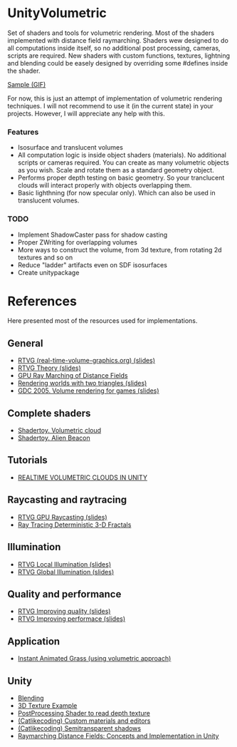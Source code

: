 # UnityVolumetric
Set of shaders and tools for volumetric rendering. Most of the shaders implemented with distance field raymarching. Shaders wew designed to do all computations inside itself, so no additional post processing, cameras, scripts are required. New shaders with custom functions, textures, lightning and blending could be easely designed by overriding some #defines inside the shader.

[Sample (GIF)](https://gfycat.com/ifr/PointlessDependableFieldspaniel)

For now, this is just an attempt of implementation of volumetric rendering techniques. I will not recommend to use it (in the current state) in your projects. However, I will appreciate any help with this.

### Features
 * Isosurface and translucent volumes
 *  All computation logic is inside object shaders (materials). No additional scripts or cameras required. You can create as many volumetric objects as you wish. Scale and rotate them as a standard geometry object.
 * Performs proper depth testing on basic geometry. So your tranclucent clouds will interact properly with objects overlapping them.
 * Basic lighthning (for now specular only). Which can also be used in translucent volumes.
 
### TODO
 * Implement ShadowCaster pass for shadow casting
 * Proper ZWriting for overlapping volumes
 * More ways to construct the volume, from 3d texture, from rotating 2d textures and so on
 * Reduce "ladder" artifacts even on SDF isosurfaces
 * Create unitypackage

# References
Here presented most of the resources used for implementations.

## General
 * [RTVG (real-time-volume-graphics.org) (slides)](http://www.real-time-volume-graphics.org/?page_id=28)
 * [RTVG Theory (slides)](http://www.cg.informatik.uni-siegen.de/data/Tutorials/EG2006/RTVG01_Theory.pdf)
 * [GPU Ray Marching of Distance Fields](http://www2.compute.dtu.dk/pubdb/views/edoc_download.php/6392/pdf/imm6392.pdf)
 * [Rendering worlds with two triangles (slides)](http://www.iquilezles.org/www/material/nvscene2008/rwwtt.pdf)
 * [GDC 2005. Volume rendering for games (slides)](http://http.download.nvidia.com/developer/presentations/2005/GDC/Sponsored_Day/GDC_2005_VolumeRenderingForGames.pdf)

## Complete shaders
 * [Shadertoy. Volumetric cloud](https://www.shadertoy.com/view/4ldGRf)
 * [Shadertoy. Alien Beacon](https://www.shadertoy.com/view/ld2SzK)

## Tutorials
 * [REALTIME VOLUMETRIC CLOUDS IN UNITY](http://www.blog.sirenix.net/blog/realtime-volumetric-clouds-in-unity)

## Raycasting and raytracing
 * [RTVG GPU Raycasting (slides)](http://www.cg.informatik.uni-siegen.de/data/Tutorials/EG2006/RTVG04_GPU_Raycasting.pdf)
 * [Ray Tracing Deterministic 3-D Fractals](http://graphics.cs.illinois.edu/sites/default/files/rtqjs.pdf)

## Illumination
 * [RTVG Local Illumination (slides)](http://www.cg.informatik.uni-siegen.de/data/Tutorials/EG2006/RTVG06_LocalIllumination.pdf)
 * [RTVG Global Illumination (slides)](http://www.cg.informatik.uni-siegen.de/data/Tutorials/EG2006/RTVG07_GlobalIllumination.pdf)

## Quality and performance
 * [RTVG Improving quality (slides)](http://www.cg.informatik.uni-siegen.de/data/Tutorials/EG2006/RTVG09_ImprovingQuality.pdf)
 * [RTVG Improving performace (slides)](http://www.cg.informatik.uni-siegen.de/data/Tutorials/EG2006/RTVG08_ImprovingPerformance.pdf)

## Application
 * [Instant Animated Grass (using volumetric approach)](https://www.cg.tuwien.ac.at/research/publications/2007/Habel_2007_IAG/Habel_2007_IAG-Preprint.pdf)

## Unity
 * [Blending](https://docs.unity3d.com/Manual/SL-Blend.html)
 * [3D Texture Example](https://forum.unity3d.com/threads/unity-4-3d-textures-volumes.148605/)
 * [PostProcessing Shader to read depth texture](http://williamchyr.com/2013/11/unity-shaders-depth-and-normal-textures/)
 * [(Catlikecoding) Custom materials and editors](http://catlikecoding.com/unity/tutorials/rendering/part-9/)
 * [(Catlikecoding) Semitransparent shadows](http://catlikecoding.com/unity/tutorials/rendering/part-12/)
 * [Raymarching Distance Fields: Concepts and Implementation in Unity](http://flafla2.github.io/2016/10/01/raymarching.html)
